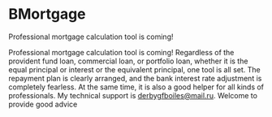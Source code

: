 # BMortgage
Professional mortgage calculation tool is coming!

Professional mortgage calculation tool is coming! Regardless of the provident fund loan, commercial loan, or portfolio loan, whether it is the equal principal or interest or the equivalent principal, one tool is all set. The repayment plan is clearly arranged, and the bank interest rate adjustment is completely fearless. At the same time, it is also a good helper for all kinds of professionals.
My technical support is derbygfboiles@mail.ru. Welcome to provide good advice
